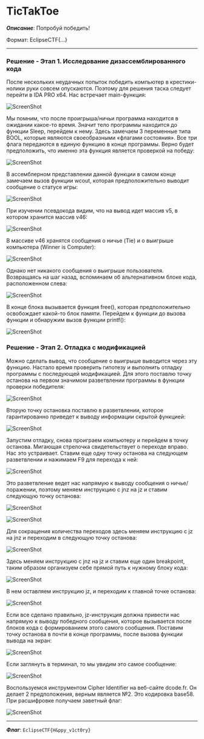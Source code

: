 # TicTakToe

***Описание***: Попробуй победить!

Формат: EclipseCTF{...}

---
### Решение - Этап 1. Исследование дизассемблированного кода

После нескольких неудачных попыток победить компьютер в крестики-нолики руки совсем опускаются. Поэтому для решения таска следует перейти в IDA PRO x64. Нас встречает main-функция:

![ScreenShot](../screenshots/TicTakToe-1.png)

Мы помним, что после проигрыша/ничьи программа находится в ожидании какое-то время. Значит тело программы находится до функции Sleep, перейдем к нему. Здесь замечаем 3 переменные типа BOOL, которые являются своеобразными «флагами состояния». Все три флага передаются в единую функцию в конце программы. Верно будет предположить, что именно эта функция является проверкой на победу:

![ScreenShot](../screenshots/TicTakToe-2.png)

В ассемблерном представлении данной функции в самом конце замечаем вызов функции wcout, которая предположительно выводит сообщение о статусе игры:

![ScreenShot](../screenshots/TicTakToe-3.png)

При изучении псевдокода видим, что на вывод идет массив v5, в котором хранится массив v46:

![ScreenShot](../screenshots/TicTakToe-4.png)

В массиве v46 хранятся сообщения о ничье (Tie) и о выигрыше компьютера (Winner is Computer):

![ScreenShot](../screenshots/TicTakToe-5.png)

Однако нет никакого сообщения о выигрыше пользователя. Возвращаясь на шаг назад, вспоминаем об альтернативном блоке кода, расположенном слева:

![ScreenShot](../screenshots/TicTakToe-6.png)

В конце блока вызывается функция free(), которая предположительно освобождает какой-то блок памяти. Перейдем к функции до вызова функции и обнаружим вызов функции printf():

![ScreenShot](../screenshots/TicTakToe-7.png)

### Решение - Этап 2. Отладка с модификацией

Можно сделать вывод, что сообщение о выигрыше выводится через эту функцию. Настало время проверить гипотезу и выполнить отладку программы с последующей модификацией. Для этого поставлю точку останова на первом значимом разветвлении программы в функции проверки победителя:

![ScreenShot](../screenshots/TicTakToe-8.png)

Вторую точку остановка поставлю в разветвлении, которое гарантированно приведет к выводу информации скрытой функцией:

![ScreenShot](../screenshots/TicTakToe-9.png)

Запустим отладку, снова проиграем компьютеру и перейдем в точку останова. Мигающая стрелочка свидетельствует о переходе вправо. Нас это устраивает. Ставим еще одну точку останова на следующем разветвлении и нажимаем F9 для перехода к ней:

![ScreenShot](../screenshots/TicTakToe-10.png)

Это разветвление ведет нас напрямую к выводу сообщения о ничье/поражении, поэтому меняем инструкцию с jnz на jz и ставим следующую точку останова:

![ScreenShot](../screenshots/TicTakToe-11.png)

![ScreenShot](../screenshots/TicTakToe-12.png)

Для сокращения количества переходов здесь меняем инструкцию с jz на jnz и переходим в следующую точку останова:

![ScreenShot](../screenshots/TicTakToe-13.png)

Здесь меняем инструкцию с jnz на jz и ставим еще один breakpoint, таким образом организуем себе прямой путь к нужному блоку кода:

![ScreenShot](../screenshots/TicTakToe-14.png)

В нем оставляем инструкцию jz, и переходим к главной точке останова:

![ScreenShot](../screenshots/TicTakToe-15.png)

Если все сделано правильно, jz-инструкция должна привести нас напрямую к выводу победного сообщения, которое вызывается после блоков кода с формированием этого самого сообщения. Поставим точку останова в почти в конце программы, после вызова функции вывода на экран:

![ScreenShot](../screenshots/TicTakToe-16.png)

Если заглянуть в терминал, то мы увидим это самое сообщение:

![ScreenShot](../screenshots/TicTakToe-17.png)

Воспользуемся инструментом Cipher Identifier на веб-сайте dcode.fr. Он делает 2 предположения, верным является №2. Это кодировка base58. При расшифровке получаем заветный флаг:

![ScreenShot](../screenshots/TicTakToe-18.png)

---

***Флаг***: `EclipseCTF{H&ppy_v1ct0ry}`